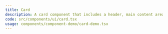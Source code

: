 ```yaml
---
title: Card
description: A card component that includes a header, main content area, and footer. It is versatile and can be used to display various types of content in a structured format.
code: src/components/ui/card.tsx
usage: components/component-demo/card-demo.tsx
---
```

